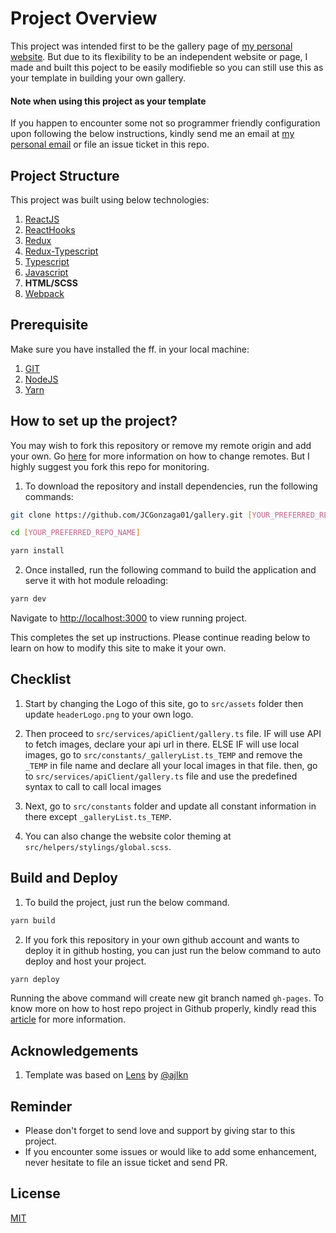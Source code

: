 # Project Overview

This project was intended first to be the gallery page of [my personal website](https://jcgonzaga01.github.io/).
But due to its flexibility to be an independent website or page, I made and built this poject to be easily modifieble so you can still use this as your template in building your own gallery.

#### Note when using this project as your template

If you happen to encounter some not so programmer friendly configuration upon following the below instructions, kindly send me an email at [my personal email](mailto:gonzaga.jc1993@gmail.com) or file an issue ticket in this repo.

## Project Structure

This project was built using below technologies:

1.  [ReactJS](https://reactjs.org/)
2.  [ReactHooks](https://reactjs.org/docs/hooks-intro.html)
3.  [Redux](https://redux.js.org/)
4.  [Redux-Typescript](https://github.com/piotrwitek/react-redux-typescript-guide)
5.  [Typescript](https://www.typescriptlang.org/)
6.  [Javascript](https://developer.mozilla.org/en-US/docs/Web/JavaScript)
7.  **HTML/SCSS**
8.  [Webpack](https://webpack.js.org/)

## Prerequisite

Make sure you have installed the ff. in your local machine:

1.  [GIT](https://git-scm.com/book/en/v2/Getting-Started-Installing-Git)
2.  [NodeJS](https://nodejs.org/en/download/)
3.  [Yarn](https://classic.yarnpkg.com/en/docs/install/#mac-stable)

## How to set up the project?

You may wish to fork this repository or remove my remote origin and add your own. Go [here](https://help.github.com/articles/changing-a-remote-s-url/) for more information on how to change remotes. But I highly suggest you fork this repo for monitoring.

1.  To download the repository and install dependencies, run the following commands:

```bash
git clone https://github.com/JCGonzaga01/gallery.git [YOUR_PREFERRED_REPO_NAME]

cd [YOUR_PREFERRED_REPO_NAME]

yarn install
```

2. Once installed, run the following command to build the application and serve it with hot module reloading:

```bash
yarn dev
```

Navigate to [http://localhost:3000](http://localhost:3000) to view running project.

This completes the set up instructions. Please continue reading below to learn on how to modify this site to make it your own.

## Checklist

1. Start by changing the Logo of this site, go to `src/assets` folder then update `headerLogo.png` to your own logo.

2. Then proceed to `src/services/apiClient/gallery.ts` file.
   IF will use API to fetch images, declare your api url in there.
   ELSE IF will use local images, go to `src/constants/_galleryList.ts_TEMP` and remove the `_TEMP` in file name
   and declare all your local images in that file.
   then, go to `src/services/apiClient/gallery.ts` file and use the predefined syntax to call to call local images

3. Next, go to `src/constants` folder and update all constant information in there except `_galleryList.ts_TEMP`.

4. You can also change the website color theming at `src/helpers/stylings/global.scss`.

## Build and Deploy

1. To build the project, just run the below command.

```bash
yarn build
```

2. If you fork this repository in your own github account and wants to deploy it in github hosting, you can just run the below command to auto deploy and host your project.

```bash
yarn deploy
```

Running the above command will create new git branch named `gh-pages`.
To know more on how to host repo project in Github properly, kindly read this [article](https://docs.github.com/en/free-pro-team@latest/github/working-with-github-pages/configuring-a-publishing-source-for-your-github-pages-site) for more information.

## Acknowledgements

1. Template was based on [Lens](https://html5up.net/lens) by [@ajlkn](https://github.com/ajlkn)

## Reminder

- Please don't forget to send love and support by giving star to this project.
- If you encounter some issues or would like to add some enhancement, never hesitate to file an issue ticket and send PR.

## License

[MIT](https://github.com/JCGonzaga01/gallery/blob/master/LICENSE)
